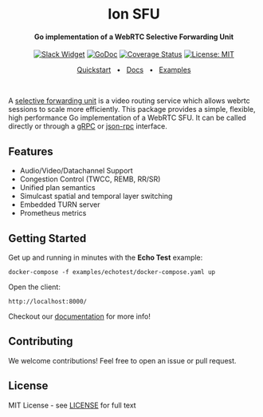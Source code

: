 <h1 align="center">
  <br>
  Ion SFU
  <br>
</h1>
<h4 align="center">Go implementation of a WebRTC Selective Forwarding Unit</h4>
<p align="center">
  <a href="https://pion.ly/slack"><img src="https://img.shields.io/badge/join-us%20on%20slack-gray.svg?longCache=true&logo=slack&colorB=brightgreen" alt="Slack Widget"></a>
  <a href="https://pkg.go.dev/github.com/pion/ion-sfu"><img src="https://godoc.org/github.com/pion/ion-sfu?status.svg" alt="GoDoc"></a>
  <a href="https://codecov.io/gh/pion/ion-sfu"><img src="https://codecov.io/gh/pion/ion-sfu/branch/master/graph/badge.svg" alt="Coverage Status"></a>
  <a href="LICENSE"><img src="https://img.shields.io/badge/License-MIT-yellow.svg" alt="License: MIT"></a>
</p>
<p align="center">
  <a href="#quickstart">Quickstart</a>
  <span>&nbsp;&nbsp;•&nbsp;&nbsp;</span>
  <a href="./docs">Docs</a>
  <span>&nbsp;&nbsp;•&nbsp;&nbsp;</span>
  <a href="./examples">Examples</a>
</p>
<br>

A [selective forwarding unit](https://webrtcglossary.com/sfu/) is a video routing service which allows webrtc sessions to scale more efficiently. This package provides a simple, flexible, high performance Go implementation of a WebRTC SFU. It can be called directly or through a [gRPC](cmd/signal/grpc) or [json-rpc](cmd/signal/json-rpc) interface.

## Features

- Audio/Video/Datachannel Support
- Congestion Control (TWCC, REMB, RR/SR)
- Unified plan semantics
- Simulcast spatial and temporal layer switching
- Embedded TURN server
- Prometheus metrics

## Getting Started

Get up and running in minutes with the **Echo Test** example:

```
docker-compose -f examples/echotest/docker-compose.yaml up
```

Open the client:

```
http://localhost:8000/
```

Checkout our [documentation](./docs) for more info!

## Contributing

We welcome contributions! Feel free to open an issue or pull request.

## License

MIT License - see [LICENSE](LICENSE) for full text
